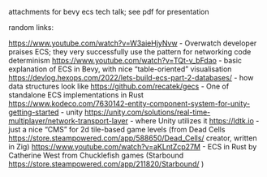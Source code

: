 attachments for bevy ecs tech talk; see pdf for presentation

random links:

https://www.youtube.com/watch?v=W3aieHjyNvw - Overwatch developer praises ECS; they very successfully use the pattern for networking code determinism
https://www.youtube.com/watch?v=TQt-v_bFdao - basic explanation of ECS in Bevy, with nice “table-oriented” visualisation
https://devlog.hexops.com/2022/lets-build-ecs-part-2-databases/ - how data structures look like
https://github.com/recatek/gecs - One of standalone ECS implementations in Rust
https://www.kodeco.com/7630142-entity-component-system-for-unity-getting-started - unity
https://unity.com/solutions/real-time-multiplayer/network-transport-layer - where Unity utilizes it
https://ldtk.io - just a nice “CMS” for 2d tile-based game levels (from Dead Cells https://store.steampowered.com/app/588650/Dead_Cells/ creator, written in Zig)
https://www.youtube.com/watch?v=aKLntZcp27M - ECS in Rust by Catherine West from Chucklefish games (Starbound https://store.steampowered.com/app/211820/Starbound/ )
